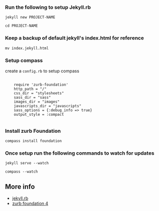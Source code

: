
### Run the following to setup Jekyll.rb

`jekyll new PROJECT-NAME`

`cd PROJECT-NAME`

### Keep a backup of default jekyll's index.html for reference
`mv index.jekyll.html`

### Setup compass
create a `config.rb` to setup compass

<pre>
  <code>
    require 'zurb-foundation'
    http_path = "/"
    css_dir = "stylesheets"
    sass_dir = "sass"
    images_dir = "images"
    javascripts_dir = "javascripts"
    sass_options = {:debug_info => true}
    output_style = :compact
  </code>
</pre>


### Install zurb Foundation 
`compass install foundation`

### Once setup run the following commands to watch for updates
`jekyll serve --watch`

`compass --watch`

## More info

* [jekyll.rb](http://jekyllrb.com/)
* [zurb foundation 4](http://foundation.zurb.com/)
